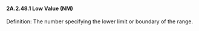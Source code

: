 #### 2A.2.48.1 Low Value (NM)

Definition: The number specifying the lower limit or boundary of the range.
